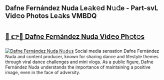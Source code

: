 ## Dafne Fernández Nuda Le𝚊k𝚎d N𝚞𝚍e - Part-svL Vid𝚎o Photos Le𝚊ks VMBDQ

# <h2><a href="http://fbbygy.evod.top/?m=Dafne+Fern%c3%a1ndez+Nuda">🔗 👉🔴 Dafne Fernández Nuda Vid𝚎o Ph𝚘t𝚘s</a></h2>

[![Dafne Fernández Nuda N𝚞d𝚎s](https://i.imgur.com/8V9OHl7.gif)](http://fbbygy.evod.top/?m=Dafne+Fern%c3%a1ndez+Nuda)
Social media sensation Dafne Fernández Nuda and content producer, known for sharing dance and lifestyle themes through viral dance challenges and mini vlogs. As a public figure, Dafne Fernández Nuda understands the importance of maintaining a positive image, even in the face of adversity. 
